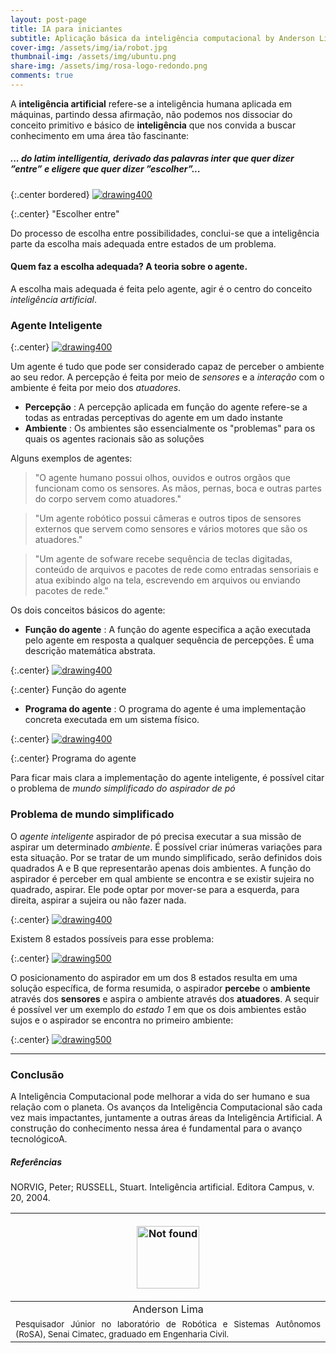 ```yaml
---
layout: post-page
title: IA para iniciantes
subtitle: Aplicação básica da inteligência computacional by Anderson Lima
cover-img: /assets/img/ia/robot.jpg
thumbnail-img: /assets/img/ubuntu.png
share-img: /assets/img/rosa-logo-redondo.png
comments: true
---
```

A **inteligência artificial** refere-se a inteligência humana aplicada
em máquinas, partindo dessa afirmação, não podemos nos dissociar do conceito
primitivo e básico de **inteligência** que nos convida a buscar conhecimento em uma área
tão fascinante:



##### _... do latim intelligentia, derivado das palavras inter que quer dizer ”entre” e eligere que quer dizer ”escolher”..._


{:.center bordered}
[![drawing400](../assets/img/ia/choices.jpg)](../assets/img/img/ia/choices.jpg)

{:.center}
"Escolher entre"

<!-- ##### ... capacidade de extrair informações, aprender com a experiência, adaptar-se ao ambiente, compreender e utilizar corretamente o pensamento e a razão ... -->

Do processo de escolha entre possibilidades, conclui-se que a inteligência parte da escolha
mais adequada entre estados de um problema.

#### Quem faz a escolha adequada? A teoria sobre o agente.

A escolha mais adequada é feita pelo agente, agir é o centro do conceito _inteligência artificial_.

### Agente Inteligente

{:.center}
[![drawing400](../assets/img/ia/cute-agent.jpg)](../assets/img/ia/cute-agent.jpg)

Um agente é tudo que pode ser considerado capaz de perceber o ambiente ao seu redor. A percepção é feita por meio de _sensores_ e a _interação_ com o ambiente é feita por meio dos _atuadores_.

- **Percepção** : A percepção aplicada em função do agente refere-se a todas as entradas perceptivas do agente em um dado instante
- **Ambiente** : Os ambientes são essencialmente os "problemas" para os quais os agentes racionais são as soluções

Alguns exemplos de agentes:
  
> "O agente humano possui olhos, ouvidos e outros orgãos que funcionam como os sensores. As mãos, pernas, boca e outras partes do corpo servem como atuadores."

> "Um agente robótico possui câmeras e outros tipos de sensores externos que servem como sensores e vários motores que são os atuadores."

> "Um agente de sofware recebe sequência de teclas digitadas, conteúdo de arquivos e pacotes de rede como entradas sensoriais e atua exibindo algo na tela, escrevendo em arquivos ou enviando pacotes de rede."

Os dois conceitos básicos do agente:

- **Função do agente** : A função do agente especifica a ação executada pelo agente em resposta a qualquer sequência de percepções. É uma descrição matemática abstrata.

{:.center}
[![drawing400](../assets/img/ia/agentes-reativo.png)](../assets/img/ia/agentes-reativo.png)

{:.center}
Função do agente

- **Programa do agente** : O programa do agente é uma implementação concreta executada em um sistema físico.

{:.center}
[![drawing400](../assets/img/ia/funcagente.png)](../assets/img/ia/funcagente.png)

{:.center}
Programa do agente

Para ficar mais clara a implementação do agente inteligente, é possível citar o problema de _mundo simplificado do aspirador de pó_

### Problema de mundo simplificado

O _agente inteligente_ aspirador de pó precisa executar a sua missão de aspirar um determinado _ambiente_. É possível criar inúmeras variações para esta situação. Por se tratar de um mundo simplificado, serão definidos dois quadrados A e B que representarão apenas dois ambientes. A função do aspirador é perceber em qual ambiente se encontra e se existir sujeira no quadrado, aspirar. Ele pode optar por mover-se para a esquerda, para direita, aspirar a sujeira ou não fazer nada.

{:.center}
[![drawing400](../assets/img/ia/aspirador.jpg)](../assets/img/ia/aspirador.jpg)

Existem 8 estados possíveis para esse problema:


{:.center}
[![drawing500](../assets/img/ia/estados-aspirador.jpg)](../assets/img/ia/estados-aspirador.jpg)

O posicionamento do aspirador em um dos 8 estados resulta em uma solução específica, de forma
resumida, o aspirador **percebe** o **ambiente** através dos **sensores** e aspira o ambiente
através dos **atuadores**. A sequir é possível ver um exemplo do _estado 1_ em que os dois
ambientes estão sujos e o aspirador se encontra no primeiro ambiente:

{:.center}
[![drawing500](../assets/img/ia/resolvendoproblema.gif)](../assets/img/ia/resolvendoproblema.gif)

***

### Conclusão

A Inteligência Computacional pode melhorar a
vida do ser humano e sua relação com o planeta. Os avanços 
da Inteligência Computacional são cada vez mais
impactantes, juntamente a outras áreas da Inteligência 
Artificial. A construção do conhecimento nessa área é fundamental
para o avanço tecnológicoA.


##### Referências


NORVIG, Peter; RUSSELL, Stuart. Inteligência artificial. Editora Campus, v. 20, 2004.

<div class="row">
  <div class=" col-xl-auto offset-xl-0 col-lg-4 offset-lg-0">
    <table class="table-borderless highlight">
      <thead>
        <tr>
            <th><center><a href="https://www.linkedin.com/in/anderson-lima-45278b1bb/" target="_blank">
                <p align="center">
                    <img src="{{ 'assets/img/people/andersonlima-1.png' | relative_url }}" alt="Not found" width="100" class="img-fluid rounded-circle" />
                </p>
            </a></center></th>
        </tr>
      </thead>
      <tbody>
        <tr class="font-weight-bolder" style="text-align: center; margin-top: 0">
          <td width="33.33%">Anderson Lima</td>
        </tr>
        <tr style="text-align: center" >
          <td style="vertical-align: top;text-align: justify;"><small>Pesquisador Júnior no laboratório de Robótica e Sistemas Autônomos (RoSA), Senai Cimatec, graduado em Engenharia Civil.</small></td>
        </tr>
      </tbody>
    </table>
  </div>
</div>

<br>